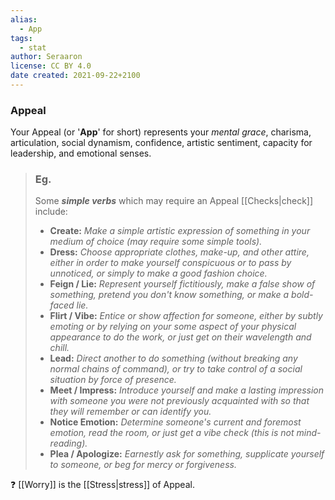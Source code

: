 ```yaml
---
alias:
  - App
tags:
  - stat
author: Seraaron
license: CC BY 4.0
date created: 2021-09-22+2100
---
```


### Appeal

Your Appeal (or '**App**' for short) represents your _mental grace_, charisma, articulation, social dynamism, confidence, artistic sentiment, capacity for leadership, and emotional senses.

> ### Eg.
> Some **_simple verbs_** which may require an Appeal [[Checks|check]] include:
>
> -   **Create:** _Make a simple artistic expression of something in your medium of choice (may require some simple tools)._
> -   **Dress:** _Choose appropriate clothes, make-up, and other attire, either in order to make yourself conspicuous or to pass by unnoticed, or simply to make a good fashion choice._
> -   **Feign / Lie:** _Represent yourself fictitiously, make a false show of something, pretend you don't know something, or make a bold-faced lie._
> -   **Flirt / Vibe:** _Entice or show affection for someone, either by subtly emoting or by relying on your some aspect of your physical appearance to do the work, or just get on their wavelength and chill._
> -   **Lead:** _Direct another to do something (without breaking any normal chains of command), or try to take control of a social situation by force of presence._
> -   **Meet / Impress:** _Introduce yourself and make a lasting impression with someone you were not previously acquainted with so that they will remember or can identify you._
> -   **Notice Emotion:** _Determine someone's current and foremost emotion, read the room, or just get a vibe check (this is not mind-reading)._
> -   **Plea / Apologize:** _Earnestly ask for something, supplicate yourself to someone, or beg for mercy or forgiveness._

❓ [[Worry]] is the [[Stress|stress]] of Appeal.
